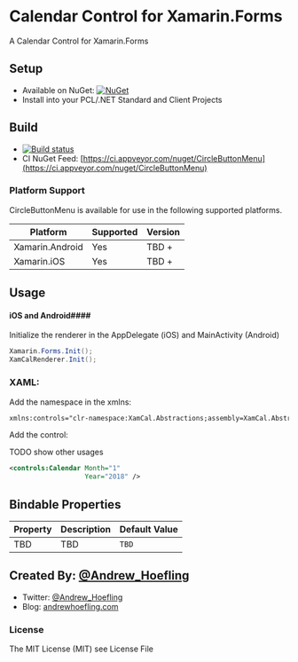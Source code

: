 # Calendar Control for Xamarin.Forms
A Calendar Control for Xamarin.Forms

## Setup

* Available on NuGet: [![NuGet](https://img.shields.io/nuget/v/CircleButtonMenu.svg?label=NuGet)](https://www.nuget.org/packages/CircleButtonMenu)
* Install into your PCL/.NET Standard and Client Projects

## Build

* [![Build status](https://ci.appveyor.com/api/projects/status/eqdh0b3479m2lf40?svg=true)](https://ci.appveyor.com/project/ahoefling/circlebuttonmenu)
* CI NuGet Feed: [https://ci.appveyor.com/nuget/CircleButtonMenu](https://ci.appveyor.com/nuget/CircleButtonMenu)
    
### Platform Support
CircleButtonMenu is available for use in the following supported platforms.

| Platform         | Supported | Version     |
|------------------|-----------|-------------|
| Xamarin.Android  | Yes       | TBD +    |
| Xamarin.iOS      | Yes       | TBD +    |


## Usage ##

#### iOS and Android####
Initialize the renderer in the AppDelegate (iOS) and MainActivity (Android)

```c#
Xamarin.Forms.Init();
XamCalRenderer.Init();
```

### XAML: ####
Add the namespace in the xmlns:

```xml
xmlns:controls="clr-namespace:XamCal.Abstractions;assembly=XamCal.Abstractions"
```

Add the control:

TODO show other usages

```xml
<controls:Calendar Month="1"
                   Year="2018" />
```

## Bindable Properties

| Property          | Description                                     | Default Value              |
|-------------------|-------------------------------------------------|----------------------------|
| TBD               | TBD                                             | `TBD`                      |

## Created By: [@Andrew_Hoefling](https://twitter.com/andrew_hoefling)

* Twitter: [@Andrew_Hoefling](https://twitter.com/andrew_hoefling)
* Blog: [andrewhoefling.com](http://www.andrewhoefling.com)

### License

The MIT License (MIT) see License File